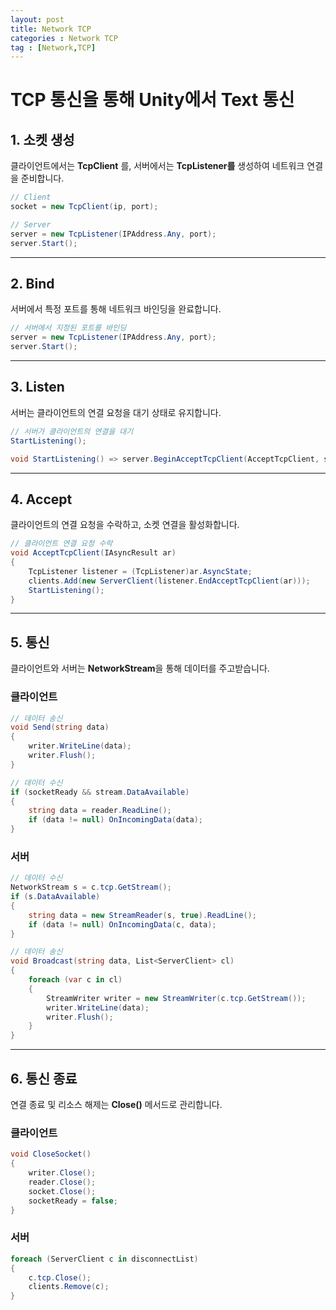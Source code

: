 ```yaml
---
layout: post
title: Network TCP
categories : Network TCP
tag : [Network,TCP]
---
```

   
# TCP 통신을 통해 Unity에서 Text 통신

## 1. 소켓 생성
클라이언트에서는 **TcpClient** 를, 서버에서는 **TcpListener를** 생성하여 네트워크 연결을 준비합니다.

```c#
// Client
socket = new TcpClient(ip, port);

// Server
server = new TcpListener(IPAddress.Any, port);
server.Start();
```

---

## 2. Bind
서버에서 특정 포트를 통해 네트워크 바인딩을 완료합니다.

```c#
// 서버에서 지정된 포트를 바인딩
server = new TcpListener(IPAddress.Any, port);
server.Start();
```

---

## 3. Listen
서버는 클라이언트의 연결 요청을 대기 상태로 유지합니다.

```c#
// 서버가 클라이언트의 연결을 대기
StartListening();

void StartListening() => server.BeginAcceptTcpClient(AcceptTcpClient, server);
```

---

## 4. Accept
클라이언트의 연결 요청을 수락하고, 소켓 연결을 활성화합니다.

```c#
// 클라이언트 연결 요청 수락
void AcceptTcpClient(IAsyncResult ar)
{
    TcpListener listener = (TcpListener)ar.AsyncState;
    clients.Add(new ServerClient(listener.EndAcceptTcpClient(ar)));
    StartListening();
}
```

---

## 5. 통신
클라이언트와 서버는 **NetworkStream**을 통해 데이터를 주고받습니다.

### 클라이언트
```c#
// 데이터 송신
void Send(string data)
{
    writer.WriteLine(data);
    writer.Flush();
}

// 데이터 수신
if (socketReady && stream.DataAvailable)
{
    string data = reader.ReadLine();
    if (data != null) OnIncomingData(data);
}
```

### 서버
```c#
// 데이터 수신
NetworkStream s = c.tcp.GetStream();
if (s.DataAvailable)
{
    string data = new StreamReader(s, true).ReadLine();
    if (data != null) OnIncomingData(c, data);
}

// 데이터 송신
void Broadcast(string data, List<ServerClient> cl)
{
    foreach (var c in cl)
    {
        StreamWriter writer = new StreamWriter(c.tcp.GetStream());
        writer.WriteLine(data);
        writer.Flush();
    }
}
```

---

## 6. 통신 종료
연결 종료 및 리소스 해제는 **Close()** 메서드로 관리합니다.

### 클라이언트
```c#
void CloseSocket()
{
    writer.Close();
    reader.Close();
    socket.Close();
    socketReady = false;
}
```

### 서버
```c#
foreach (ServerClient c in disconnectList)
{
    c.tcp.Close();
    clients.Remove(c);
}


```


